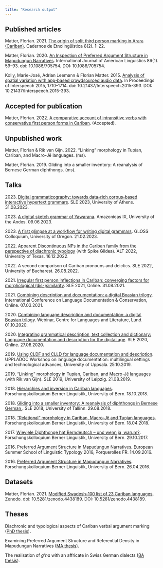 ```yaml
---
title: "Research output"
---
```



## Published articles



<a name="matter2019arara"></a>Matter, Florian. 2021. [The origin of split third person marking in Arara (Cariban)](http://www.etnolinguistica.org/article:vol8n2-1). Cadernos de Etnolingüística 8(2). 1–22.



<a name="matter2020mapudungun"></a>Matter, Florian. 2020. [An Inspection of Preferred Argument Structure in Mapudungun Narratives](https://doi.org/10.1086/705754). International Journal of American Linguistics 86(1). 59–93. doi: 10.1086/705754. DOI: 10.1086/705754.



<a name="interspeech2015"></a>Kolly, Marie-José, Adrian Leemann & Florian Matter. 2015. [Analysis of spatial variation with app-based crowdsourced audio data](https://doi.org/10.21437/Interspeech.2015-393). In Proceedings of Interspeech 2015, 1710–1714. doi: 10.21437/Interspeech.2015-393. DOI: 10.21437/Interspeech.2015-393.




## Accepted for publication



<a name="matter2021irregular"></a>Matter, Florian. 2022. [A comparative account of intransitive verbs with conservative first person forms in Cariban](https://github.com/fmatter/cariban\_irregular\_1). (Accepted).




## Unpublished work



<a name="matter2021linking"></a>Matter, Florian & Rik van Gijn. 2022. “Linking” morphology in Tupían, Cariban, and Macro-Jê languages. (ms).



<a name="matter2019bernese"></a>Matter, Florian. 2019. Gliding into a smaller inventory: A reanalysis of Bernese German diphthongs. (ms).




## Talks



<a name="sle23"></a> 2023\. [Digital grammaticography: towards data-rich corpus-based interactive hypertext grammars](/pdfs/poster_sle2023.pdf). SLE 2023, University of Athens. 31.08.2023.



<a name="amazonicas23"></a> 2023\. [A digital sketch grammar of Yawarana](/pdfs/amazonicas23.pdf). Amazonicas IX, University of the Andes. 09.06.2023.



<a name="gramgloss"></a> 2023\. [A first glimpse at a workflow for writing digital grammars](/pdfs/glossgram.pdf). GLOSS Colloquium, University of Oregon. 21.02.2023.



<a name="altnp"></a> 2022\. [Apparent Discontinuous NPs in the Cariban family from the perspective of diachronic typology](https://github.com/fmatter/cariban_nps/) (with Spike Gildea). ALT 2022, University of Texas. 16.12.2022.



<a name="sle22"></a> 2022\. A second comparison of Cariban pronouns and deictics. SLE 2022, University of Bucharest. 26.08.2022.



<a name="irregularsle"></a> 2021\. [Irregular first person inflections in Cariban: converging factors for morphological (dis-)similarity](https://osf.io/8zqe4/). SLE 2021, Online. 31.08.2021.



<a name="gramricldc"></a> 2021\. [Combining description and documentation: a digital Boasian trilogy](/pdfs/gramr_icldc_matter.pdf). International Conference on Language Documentation & Conservation, Online. 07.03.2021.



<a name="gramrlund"></a> 2020\. [Combining language description and documentation: a digital Boasian trilogy](/pdfs/gramr_lund_slides.pdf). Webinar, Centre for Languages and Literature, Lund. 01.10.2020.



<a name="gramrsle"></a> 2020\. [Integrating grammatical description, text collection and dictionary: Language documentation and description for the digital age](https://osf.io/3vm6u/). SLE 2020, Online. 27.08.2020.



<a name="gramr"></a> 2019\. [Using CLDF and CLLD for language documentation and description](/pdfs/uppladoc_gramr.pdf). UPPLADOC Workshop on language documentation: multilingual settings and technological advances, University of Uppsala. 25.10.2019.



<a name="linking"></a> 2019\. [“Linking” morphology in Tupían, Cariban, and Macro-Jê languages](/pdfs/linking_morphemes_SLE.pdf) (with Rik van Gijn). SLE 2019, University of Leipzig. 21.08.2019.



<a name="hierarchies"></a> 2018\. [Hierarchies and inversion in Cariban languages](/pdfs/beling_hierarchies.pdf). Forschungskolloquium Berner Linguistik, University of Bern. 18.10.2018.



<a name="gliding"></a> 2018\. [Gliding into a smaller inventory: A reanalysis of diphthongs in Bernese German ](/pdfs/SLE_bernese.pdf). SLE 2018, University of Tallinn. 29.08.2018.



<a name="relational"></a> 2018\. [“Relational” morphology in Cariban, Macro-Jê and Tupian languages](/pdfs/beling_linking_morphemes.pdf). Forschungskolloquium Berner Linguistik, University of Bern. 18.04.2018.



<a name="diphbe"></a> 2017\. [Wieviele Diphthonge hat Berndeutsch – und wenn ja, warum?](/pdfs/beling_diphthongs.pdf). Forschungskolloquium Berner Linguistik, University of Bern. 29.10.2017.



<a name="mapudungunporq"></a> 2016\. [Preferred Argument Structure in Mapudungun Narratives](/pdfs/typoling_PAS.pdf). European Summer School of Linguistic Typology 2016, Porquerolles FR. 14.09.2016.



<a name="mapudungunbeling"></a> 2016\. [Preferred Argument Structure in Mapudungun Narratives](/pdfs/beling_PAS.pdf). Forschungskolloquium Berner Linguistik, University of Bern. 26.04.2016.




## Datasets



<a name="matter2021swadesh1"></a>Matter, Florian. 2021. [Modified Swadesh-100 list of 23 Cariban languages](https://doi.org/10.5281/zenodo.4438189). Zenodo. doi: 10.5281/zenodo.4438189. DOI: 10.5281/zenodo.4438189.




## Theses



Diachronic and typological aspects of Cariban verbal argument marking ([PhD thesis](/theses#dissertation)).



Examining Preferred Argument Structure and Referential Density in Mapudungun Narratives ([MA thesis](/theses#ma-thesis)).



The realisation of *g'ha* with an affricate in Swiss German dialects ([BA thesis](/theses#ba-thesis)).



